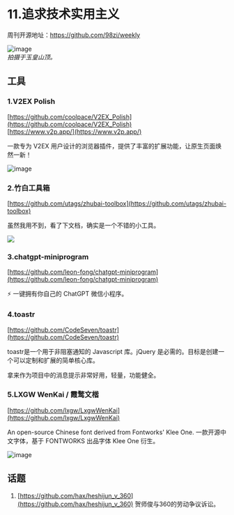 # 11.追求技术实用主义

周刊开源地址：https://github.com/98zi/weekly

![image](https://cdn.statically.io/gh/98zi/imgurl/main/images/20230418/image.3db6uxqkx0e0.webp)  
*拍摄于玉皇山顶。*

## 工具

### 1.V2EX Polish
[https://github.com/coolpace/V2EX_Polish](https://github.com/coolpace/V2EX_Polish)  
[https://www.v2p.app/](https://www.v2p.app/)

一款专为 V2EX 用户设计的浏览器插件，提供了丰富的扩展功能，让原生页面焕然一新！

![image](https://cdn.statically.io/gh/98zi/imgurl/main/images/20230418/image.4vmvru394su0.webp)

### 2.竹白工具箱
[https://github.com/utags/zhubai-toolbox](https://github.com/utags/zhubai-toolbox)

虽然我用不到，看了下文档，确实是一个不错的小工具。

![](https://cdn.statically.io/gh/98zi/imgurl/main/images/20230417/image.6nb0xvp9k1g0.webp)

### 3.chatgpt-miniprogram
[https://github.com/leon-fong/chatgpt-miniprogram](https://github.com/leon-fong/chatgpt-miniprogram)

⚡️ 一键拥有你自己的 ChatGPT 微信小程序。

### 4.toastr
[https://github.com/CodeSeven/toastr](https://github.com/CodeSeven/toastr)

toastr是一个用于非阻塞通知的 Javascript 库。jQuery 是必需的。目标是创建一个可以定制和扩展的简单核心库。

拿来作为项目中的消息提示非常好用，轻量，功能健全。

### 5.LXGW WenKai / 霞鹜文楷
[https://github.com/lxgw/LxgwWenKai](https://github.com/lxgw/LxgwWenKai)

An open-source Chinese font derived from Fontworks' Klee One. 一款开源中文字体，基于 FONTWORKS 出品字体 Klee One 衍生。

![image](https://cdn.statically.io/gh/98zi/imgurl/main/images/20230421/image.4k8dwgm387w0.webp)


## 话题

1. [https://github.com/hax/heshijun_v_360](https://github.com/hax/heshijun_v_360)  贺师俊与360的劳动争议诉讼。
